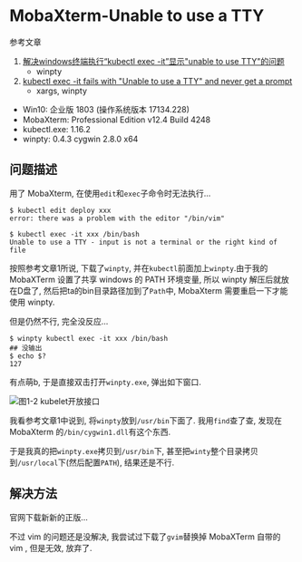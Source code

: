 # MobaXterm-Unable to use a TTY

参考文章

1. [解决windows终端执行“kubectl exec -it”显示"unable to use TTY"的问题](https://segmentfault.com/a/1190000021307781)
    - winpty
2. [kubectl exec -it fails with "Unable to use a TTY" and never get a prompt ](https://github.com/kubernetes/kubernetes/issues/37471)
    - xargs, winpty

- Win10: 企业版 1803 (操作系统版本 17134.228)
- MobaXterm: Professional Edition v12.4 Build 4248
- kubectl.exe: 1.16.2
- winpty: 0.4.3 cygwin 2.8.0 x64

## 问题描述

用了 MobaXterm, 在使用`edit`和`exec`子命令时无法执行...

```log
$ kubectl edit deploy xxx
error: there was a problem with the editor "/bin/vim"
```

```log
$ kubectl exec -it xxx /bin/bash
Unable to use a TTY - input is not a terminal or the right kind of file
```

按照参考文章1所说, 下载了`winpty`, 并在`kubectl`前面加上`winpty`.由于我的 MobaXTerm 设置了共享 windows 的 PATH 环境变量, 所以 winpty 解压后就放在D盘了, 然后把ta的bin目录路径加到了`Path`中, MobaXterm 需要重启一下才能使用 winpty.

但是仍然不行, 完全没反应...

```
$ winpty kubectl exec -it xxx /bin/bash
## 没输出
$ echo $?
127
```

有点萌b, 于是直接双击打开`winpty.exe`, 弹出如下窗口.

![图1-2 kubelet开放接口](https://gitee.com/generals-space/gitimg/raw/master/books/3a72d8c25a54027d97e32fc67660b8d8.png)

我看参考文章1中说到, 将`winpty`放到`/usr/bin`下面了. 我用`find`查了查, 发现在 MobaXterm 的`/bin/cygwin1.dll`有这个东西.

于是我真的把`winpty.exe`拷贝到`/usr/bin`下, 甚至把`winty`整个目录拷贝到`/usr/local`下(然后配置`PATH`), 结果还是不行.

## 解决方法

官网下载新新的正版...

不过 vim 的问题还是没解决, 我尝试过下载了`gvim`替换掉 MobaXTerm 自带的 vim , 但是无效, 放弃了.
